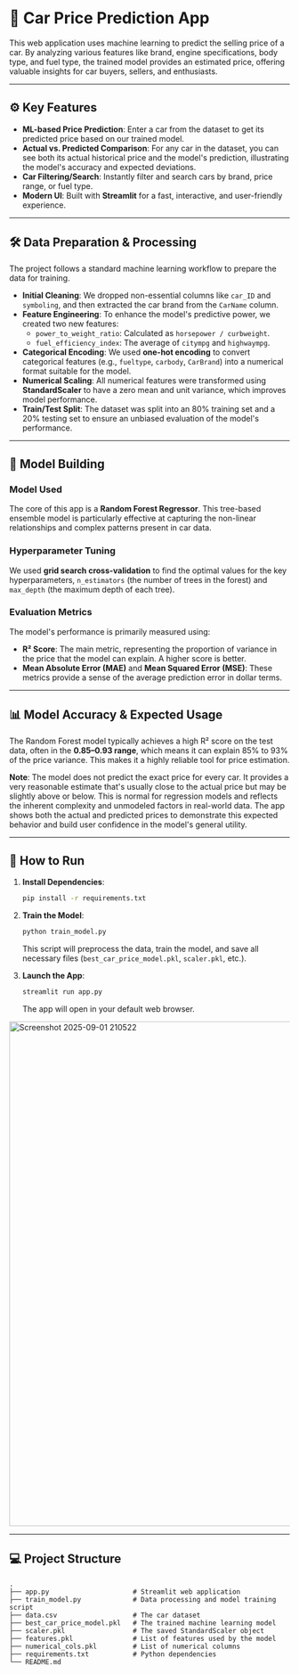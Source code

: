 # 🚗 Car Price Prediction App

This web application uses machine learning to predict the selling price of a car. By analyzing various features like brand, engine specifications, body type, and fuel type, the trained model provides an estimated price, offering valuable insights for car buyers, sellers, and enthusiasts.

-----

## ⚙️ Key Features

  * **ML-based Price Prediction**: Enter a car from the dataset to get its predicted price based on our trained model.
  * **Actual vs. Predicted Comparison**: For any car in the dataset, you can see both its actual historical price and the model's prediction, illustrating the model's accuracy and expected deviations.
  * **Car Filtering/Search**: Instantly filter and search cars by brand, price range, or fuel type.
  * **Modern UI**: Built with **Streamlit** for a fast, interactive, and user-friendly experience.

-----

## 🛠️ Data Preparation & Processing

The project follows a standard machine learning workflow to prepare the data for training.

  * **Initial Cleaning**: We dropped non-essential columns like `car_ID` and `symboling`, and then extracted the car brand from the `CarName` column.
  * **Feature Engineering**: To enhance the model's predictive power, we created two new features:
      * `power_to_weight_ratio`: Calculated as `horsepower / curbweight`.
      * `fuel_efficiency_index`: The average of `citympg` and `highwaympg`.
  * **Categorical Encoding**: We used **one-hot encoding** to convert categorical features (e.g., `fueltype`, `carbody`, `CarBrand`) into a numerical format suitable for the model.
  * **Numerical Scaling**: All numerical features were transformed using **StandardScaler** to have a zero mean and unit variance, which improves model performance.
  * **Train/Test Split**: The dataset was split into an 80% training set and a 20% testing set to ensure an unbiased evaluation of the model's performance.

-----

## 🧠 Model Building

### Model Used

The core of this app is a **Random Forest Regressor**. This tree-based ensemble model is particularly effective at capturing the non-linear relationships and complex patterns present in car data.

### Hyperparameter Tuning

We used **grid search cross-validation** to find the optimal values for the key hyperparameters, `n_estimators` (the number of trees in the forest) and `max_depth` (the maximum depth of each tree).

### Evaluation Metrics

The model's performance is primarily measured using:

  * **R² Score**: The main metric, representing the proportion of variance in the price that the model can explain. A higher score is better.
  * **Mean Absolute Error (MAE)** and **Mean Squared Error (MSE)**: These metrics provide a sense of the average prediction error in dollar terms.

-----

## 📊 Model Accuracy & Expected Usage

The Random Forest model typically achieves a high R² score on the test data, often in the **0.85–0.93 range**, which means it can explain 85% to 93% of the price variance. This makes it a highly reliable tool for price estimation.

**Note**: The model does not predict the exact price for every car. It provides a very reasonable estimate that's usually close to the actual price but may be slightly above or below. This is normal for regression models and reflects the inherent complexity and unmodeled factors in real-world data. The app shows both the actual and predicted prices to demonstrate this expected behavior and build user confidence in the model's general utility.

-----

## 🚀 How to Run

1.  **Install Dependencies**:

    ```bash
    pip install -r requirements.txt
    ```

2.  **Train the Model**:

    ```bash
    python train_model.py
    ```

    This script will preprocess the data, train the model, and save all necessary files (`best_car_price_model.pkl`, `scaler.pkl`, etc.).

3.  **Launch the App**:

    ```bash
    streamlit run app.py
    ```

    The app will open in your default web browser.





<img width="1919" height="906" alt="Screenshot 2025-09-01 210522" src="https://github.com/user-attachments/assets/e559bfd2-d2fa-4204-99ba-e90525a985f5" />

-----

## 💻 Project Structure

```
.
├── app.py                     # Streamlit web application
├── train_model.py             # Data processing and model training script
├── data.csv                   # The car dataset
├── best_car_price_model.pkl   # The trained machine learning model
├── scaler.pkl                 # The saved StandardScaler object
├── features.pkl               # List of features used by the model
├── numerical_cols.pkl         # List of numerical columns
├── requirements.txt           # Python dependencies
└── README.md
```
